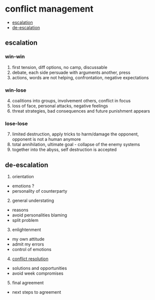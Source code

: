 # conflict management
* [escalation](#escalation)
* [de-escalation](#de-escalation)


## escalation
### win-win
1. first tension, diff options, no camp, discussable 
2. debate, each side persuade with arguments another, press
3. actions, words are not helping, confrontation, negative expectations
### win-lose
4. coalitions into groups, involvement others, conflict in focus
5. loss of face, personal attacks, negative feelings
6. threat strategies, bad consequences and future punishment appears
### lose-lose
7. limited destruction, apply tricks to harm/damage the opponent, opponent is not a human anymore
8. total annihilation, ultimate goal - collapse of the enemy systems
9. together into the abyss, self destruction is accepted


## de-escalation 
1. orientation
  * emotions ?
  * personality of counterparty
2. general understating
  * reasons
  * avoid personalities blaming
  * split problem
3. enlightenment
  * my own attitude
  * admit my errors
  * control of emotions
4. [conflict resolution](./conflict-resolution.md)
  * solutions and opportunities
  * avoid week compromises
5. final agreement
  * next steps to agreement